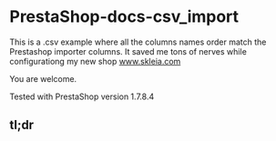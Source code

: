 # PrestaShop-docs-csv_import
This is a .csv example where all the columns names order match the Prestashop importer columns. It saved me tons of nerves while configurationg my new shop www.skleia.com

You are welcome.
 
Tested with PrestaShop version 1.7.8.4

## tl;dr
